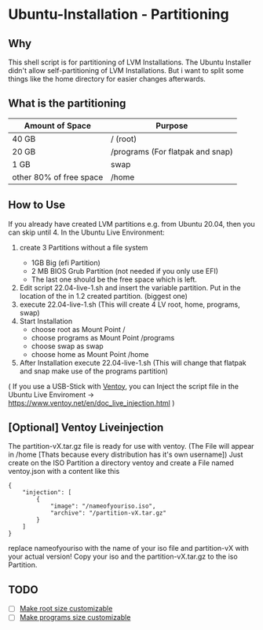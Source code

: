 # Ubuntu-Installation - Partitioning
## Why
This shell script is for partitioning of LVM Installations.
The Ubuntu Installer didn't allow self-partitioning of LVM Installations.
But i want to split some things like the home directory for easier changes afterwards.

## What is the partitioning
| Amount of Space  | Purpose |
| ---------------  | ------- |
| 40 GB            | / (root)    |
| 20 GB            | /programs (For flatpak and snap)    |
| 1  GB            | swap   |
| other 80% of free space | /home    |

## How to Use
If you already have created LVM partitions e.g. from Ubuntu 20.04, then you can skip until 4.
In the Ubuntu Live Environment:
<ol>
<li>create 3 Partitions without a file system</li>
    <ul>
        <li>1GB Big (efi Partition)</li>
        <li> 2 MB BIOS Grub Partition (not needed if you only use EFI)</li>
        <li>The last one should be the free space which is left.</li>
    </ul>
</li>
<li>Edit script 22.04-live-1.sh and insert the variable partition. Put in the location of the in 1.2 created partition. (biggest one)</li> <li>execute 22.04-live-1.sh (This will create 4 LV root, home, programs, swap)</li>   
<li>Start Installation
    <ul>
        <li>choose root as Mount Point /</li>
        <li>choose programs as Mount Point /programs</li>
        <li>choose swap as swap</li>
        <li>choose home as Mount Point /home</li>
    </ul>
</li>
<li>After Installation execute 22.04-live-1.sh (This will change that flatpak and snap make use of the programs partition)</li>
</ol>

( If you use a USB-Stick with [Ventoy](https://github.com/ventoy), you can Inject the script file in the Ubuntu Live Enviroment -> https://www.ventoy.net/en/doc_live_injection.html )

## [Optional] Ventoy Liveinjection
The partition-vX.tar.gz file is ready for use with ventoy. (The File will appear in /home [Thats because every distribution has it's own username])
Just create on the ISO Partition a directory ventoy and create a File named ventoy.json with a content like this
```
{
    "injection": [
        {
            "image": "/nameofyouriso.iso",
            "archive": "/partition-vX.tar.gz"
        }
    ]
}
```
replace nameofyouriso with the name of your iso file and partition-vX with your actual version!
Copy your iso and the partition-vX.tar.gz to the iso Partition.

## TODO
- [ ] [Make root size customizable](https://github.com/Ubuntu-Installation/partitioning/issues/1)
- [ ] [Make programs size customizable](https://github.com/Ubuntu-Installation/partitioning/issues/2)
